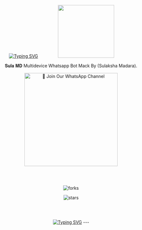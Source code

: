 <div align="center">


 [![Typing SVG](https://readme-typing-svg.herokuapp.com?font=Rockstar-ExtraBold&color=F01&lines=SULA+ＭＤ+Multidevice+Whatsapp+Bot)](https://git.io/typing-svg)
<img src="https://files.catbox.moe/vmjibk.jpg" height="170" width="60%">



𝐒𝐮𝐥𝐚 𝐌𝐃 Multidevice Whatsapp Bot Mack By (Sulaksha Madara).

<a href="https://whatsapp.com/channel/0029VakXjl80rGiFkl4nR62Z"><img src="https://img.shields.io/badge/%E2%9D%A4%EF%B8%8F%E2%80%8D%20Join%20Our%20WhatsApp%20Channel%F0%9F%91%A8%E2%80%8D%F0%9F%92%BB-green" alt="📎 Join Our WhatsApp Channel" width="300"></a>

<br>
<br>

![forks](https://img.shields.io/github/forks/sulaksha449/SULA-MD?label=Forks&style=social)

![stars](https://img.shields.io/github/stars/sulaksha449/SULA-MD?style=social)

<br>
<br>

 </p>
    <p align="center">
<a href="https://git.io/typing-svg"><img src="https://readme-typing-svg.demolab.com?font=EB+Garamond&weight=800&size=28&duration=4000&pause=1000&random=false&width=435&lines=THANK+You;𝐒𝐔𝐋𝐀-𝐌𝐃" alt="Typing SVG" /></a>
---

